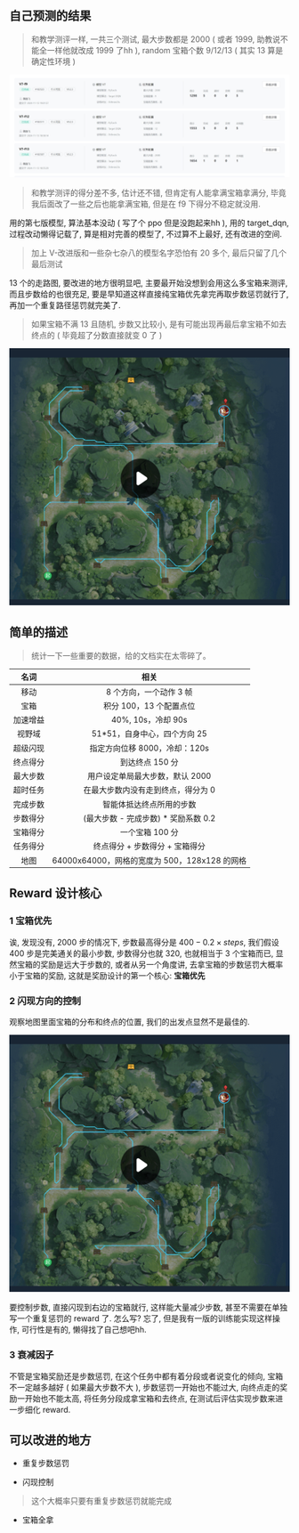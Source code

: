 ## 自己预测的结果

> 和教学测评一样, 一共三个测试, 最大步数都是 2000 ( 或者 1999, 助教说不能全一样他就改成 1999 了hh ), random 宝箱个数 9/12/13 ( 其实 13 算是确定性环境 )

![](./img/grade.png)

> 和教学测评的得分差不多, 估计还不错, 但肯定有人能拿满宝箱拿满分, 毕竟我后面改了一些之后也能拿满宝箱, 但是在 f9 下得分不稳定就没用.

用的第七版模型, 算法基本没动 ( 写了个 ppo 但是没跑起来hh ), 用的 target_dqn, 过程改动懒得记载了, 算是相对完善的模型了, 不过算不上最好, 还有改进的空间.

> 加上 V-改进版和一些杂七杂八的模型名字恐怕有 20 多个, 最后只留了几个最后测试

13 个的走路图, 要改进的地方很明显吧, 主要最开始没想到会用这么多宝箱来测评, 而且步数给的也很充足, 要是早知道这样直接纯宝箱优先拿完再取步数惩罚就行了, 再加一个重复路径惩罚就完美了.

> 如果宝箱不满 13 且随机, 步数又比较小, 是有可能出现再最后拿宝箱不如去终点的 ( 毕竟超了分数直接就变 0 了 )

![](./img/map.png)

## 简单的描述

> 统计一下一些重要的数据，给的文档实在太零碎了。

|名词|相关|
|:---:|:---:|
| 移动 | 8 个方向，一个动作 3 帧 |
| 宝箱 | 积分 100，13 个配置点位 |
| 加速增益 | 40%, 10s，冷却 90s |
| 视野域 | 51*51，自身中心，四个方向 25 |
| 超级闪现 | 指定方向位移 8000，冷却：120s |
| 终点得分 | 到达终点 150 分 |
| 最大步数 | 用户设定单局最大步数，默认 2000 |
| 超时任务 | 在最大步数内没有走到终点，得分为 0 |
| 完成步数 | 智能体抵达终点所用的步数 |
| 步数得分 | (最大步数 - 完成步数) * 奖励系数 0.2 |
| 宝箱得分 | 一个宝箱 100 分 |
| 任务得分 | 终点得分 + 步数得分 + 宝箱得分 |
| 地图 | 64000x64000，网格的宽度为 500，128x128 的网格 |

## Reward 设计核心

### 1 宝箱优先

诶, 发现没有, 2000 步的情况下, 步数最高得分是 $400-0.2 \times steps$, 我们假设 400 步是完美通关的最小步数, 步数得分也就 320, 也就相当于 3 个宝箱而已, 显然宝箱的奖励是远大于步数的, 或者从另一个角度讲, 去拿宝箱的步数惩罚大概率小于宝箱的奖励, 这就是奖励设计的第一个核心: **宝箱优先**

### 2 闪现方向的控制

观察地图里面宝箱的分布和终点的位置, 我们的出发点显然不是最佳的.

![](./img/map.png)

要控制步数, 直接闪现到右边的宝箱就行, 这样能大量减少步数, 甚至不需要在单独写一个重复惩罚的 reward 了. 怎么写? 忘了, 但是我有一版的训练能实现这样操作, 可行性是有的, 懒得找了自己想吧hh.

### 3 衰减因子

不管是宝箱奖励还是步数惩罚, 在这个任务中都有着分段或者说变化的倾向, 宝箱不一定越多越好 ( 如果最大步数不大 ), 步数惩罚一开始也不能过大, 向终点走的奖励一开始也不能太高, 将任务分段成拿宝箱和去终点, 在测试后评估实现步数来进一步细化 reward.

## 可以改进的地方

+ 重复步数惩罚

+ 闪现控制

> 这个大概率只要有重复步数惩罚就能完成

+ 宝箱全拿
